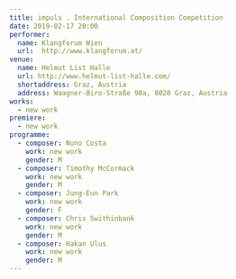 ```yaml
---
title: impuls . International Composition Competition
date: 2019-02-17 20:00
performer:
  name: Klangforum Wien
  url:  http://www.klangforum.at/
venue:
  name: Helmut List Halle
  url: http://www.helmut-list-halle.com/
  shortaddress: Graz, Austria
  address: Waagner-Biro-Straße 98a, 8020 Graz, Austria
works:
  - new work
premiere:
  - new work
programme:
  - composer: Nuno Costa
    work: new work
    gender: M
  - composer: Timothy McCormack
    work: new work
    gender: M
  - composer: Jung-Eun Park
    work: new work
    gender: F
  - composer: Chris Swithinbank
    work: new work
    gender: M
  - composer: Hakan Ulus
    work: new work
    gender: M
---
```

